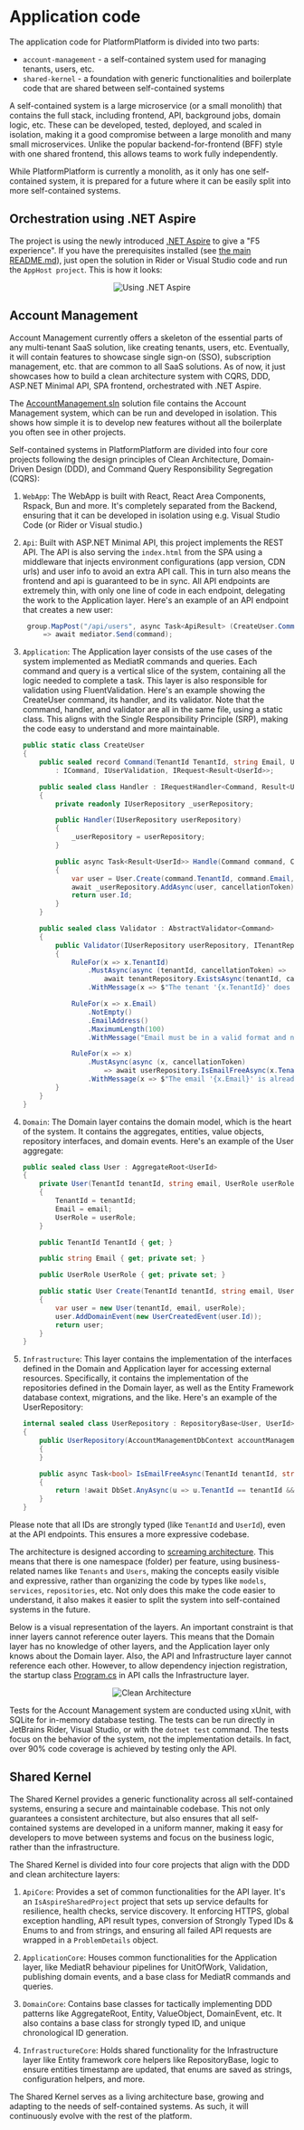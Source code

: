 # Application code

The application code for PlatformPlatform is divided into two parts:

-   `account-management` - a self-contained system used for managing tenants, users, etc.
-   `shared-kernel` - a foundation with generic functionalities and boilerplate code that are shared between self-contained systems

A self-contained system is a large microservice (or a small monolith) that contains the full stack, including frontend, API, background jobs, domain logic, etc. These can be developed, tested, deployed, and scaled in isolation, making it a good compromise between a large monolith and many small microservices. Unlike the popular backend-for-frontend (BFF) style with one shared frontend, this allows teams to work fully independently.

While PlatformPlatform is currently a monolith, as it only has one self-contained system, it is prepared for a future where it can be easily split into more self-contained systems.

## Orchestration using .NET Aspire

The project is using the newly introduced [.NET Aspire](https://learn.microsoft.com/en-us/dotnet/aspire/) to give a "F5 experience". If you have the prerequisites installed (see [the main README.md](../README.md#prerequisites)), just open the solution in Rider or Visual Studio code and run the `AppHost project`. This is how it looks:

<p align="center">
  <img src="https://platformplatformgithub.blob.core.windows.net/$root/DotNetAspire.gif" alt="Using .NET Aspire">
</p>

## Account Management

Account Management currently offers a skeleton of the essential parts of any multi-tenant SaaS solution, like creating tenants, users, etc. Eventually, it will contain features to showcase single sign-on (SSO), subscription management, etc. that are common to all SaaS solutions. As of now, it just showcases how to build a clean architecture system with CQRS, DDD, ASP.NET Minimal API, SPA frontend, orchestrated with .NET Aspire.

The [AccountManagement.sln](/application/account-management/AccountManagement.sln) solution file contains the Account Management system, which can be run and developed in isolation. This shows how simple it is to develop new features without all the boilerplate you often see in other projects.

Self-contained systems in PlatformPlatform are divided into four core projects following the design principles of Clean Architecture, Domain-Driven Design (DDD), and Command Query Responsibility Segregation (CQRS):

1. `WebApp`: The WebApp is built with React, React Area Components, Rspack, Bun and more. It's completely separated from the Backend, ensuring that it can be developed in isolation using e.g. Visual Studio Code (or Rider or Visual studio.)

2. `Api`: Built with ASP.NET Minimal API, this project implements the REST API. The API is also serving the `index.html` from the SPA using a middleware that injects environment configurations (app version, CDN urls) and user info to avoid an extra API call. This in turn also means the frontend and api is guaranteed to be in sync. All API endpoints are extremely thin, with only one line of code in each endpoint, delegating the work to the Application layer. Here's an example of an API endpoint that creates a new user:

    ```csharp
     group.MapPost("/api/users", async Task<ApiResult> (CreateUser.Command command, ISender mediator)
         => await mediator.Send(command);
    ```

3. `Application`: The Application layer consists of the use cases of the system implemented as MediatR commands and queries. Each command and query is a vertical slice of the system, containing all the logic needed to complete a task. This layer is also responsible for validation using FluentValidation. Here's an example showing the CreateUser command, its handler, and its validator. Note that the command, handler, and validator are all in the same file, using a static class. This aligns with the Single Responsibility Principle (SRP), making the code easy to understand and more maintainable.

    ```csharp
    public static class CreateUser
    {
        public sealed record Command(TenantId TenantId, string Email, UserRole UserRole)
            : ICommand, IUserValidation, IRequest<Result<UserId>>;

        public sealed class Handler : IRequestHandler<Command, Result<UserId>>
        {
            private readonly IUserRepository _userRepository;

            public Handler(IUserRepository userRepository)
            {
                _userRepository = userRepository;
            }

            public async Task<Result<UserId>> Handle(Command command, CancellationToken cancellationToken)
            {
                var user = User.Create(command.TenantId, command.Email, command.UserRole);
                await _userRepository.AddAsync(user, cancellationToken);
                return user.Id;
            }
        }

        public sealed class Validator : AbstractValidator<Command>
        {
            public Validator(IUserRepository userRepository, ITenantRepository tenantRepository)
            {
                RuleFor(x => x.TenantId)
                    .MustAsync(async (tenantId, cancellationToken) =>
                        await tenantRepository.ExistsAsync(tenantId, cancellationToken))
                    .WithMessage(x => $"The tenant '{x.TenantId}' does not exist.");

                RuleFor(x => x.Email)
                    .NotEmpty()
                    .EmailAddress()
                    .MaximumLength(100)
                    .WithMessage("Email must be in a valid format and no longer than 100 characters.");

                RuleFor(x => x)
                    .MustAsync(async (x, cancellationToken)
                        => await userRepository.IsEmailFreeAsync(x.TenantId, x.Email, cancellationToken))
                    .WithMessage(x => $"The email '{x.Email}' is already in use by another user on this tenant.");
            }
        }
    }
    ```

4. `Domain`: The Domain layer contains the domain model, which is the heart of the system. It contains the aggregates, entities, value objects, repository interfaces, and domain events. Here's an example of the User aggregate:

    ```csharp
    public sealed class User : AggregateRoot<UserId>
    {
        private User(TenantId tenantId, string email, UserRole userRole) : base(UserId.NewId())
        {
            TenantId = tenantId;
            Email = email;
            UserRole = userRole;
        }

        public TenantId TenantId { get; }

        public string Email { get; private set; }

        public UserRole UserRole { get; private set; }

        public static User Create(TenantId tenantId, string email, UserRole userRole)
        {
            var user = new User(tenantId, email, userRole);
            user.AddDomainEvent(new UserCreatedEvent(user.Id));
            return user;
        }
    }
    ```

5. `Infrastructure`: This layer contains the implementation of the interfaces defined in the Domain and Application layer for accessing external resources. Specifically, it contains the implementation of the repositories defined in the Domain layer, as well as the Entity Framework database context, migrations, and the like. Here's an example of the UserRepository:

    ```csharp
    internal sealed class UserRepository : RepositoryBase<User, UserId>, IUserRepository
    {
        public UserRepository(AccountManagementDbContext accountManagementDbContext) : base(accountManagementDbContext)
        {
        }

        public async Task<bool> IsEmailFreeAsync(TenantId tenantId, string email, CancellationToken cancellationToken)
        {
            return !await DbSet.AnyAsync(u => u.TenantId == tenantId && u.Email == email, cancellationToken);
        }
    }
    ```

Please note that all IDs are strongly typed (like `TenantId` and `UserId`), even at the API endpoints. This ensures a more expressive codebase.

The architecture is designed according to [screaming architecture](https://blog.cleancoder.com/uncle-bob/2011/09/30/Screaming-Architecture.html). This means that there is one namespace (folder) per feature, using business-related names like `Tenants` and `Users`, making the concepts easily visible and expressive, rather than organizing the code by types like `models`, `services`, `repositories`, etc. Not only does this make the code easier to understand, it also makes it easier to split the system into self-contained systems in the future.

Below is a visual representation of the layers. An important constraint is that inner layers cannot reference outer layers. This means that the Domain layer has no knowledge of other layers, and the Application layer only knows about the Domain layer. Also, the API and Infrastructure layer cannot reference each other. However, to allow dependency injection registration, the startup class [Program.cs](/application/account-management/Api/Program.cs) in API calls the Infrastructure layer.

<p align="center">
  <img src="https://platformplatformgithub.blob.core.windows.net/CleanArchitecture.png" alt="Clean Architecture">
</p>

Tests for the Account Management system are conducted using xUnit, with SQLite for in-memory database testing. The tests can be run directly in JetBrains Rider, Visual Studio, or with the `dotnet test` command. The tests focus on the behavior of the system, not the implementation details. In fact, over 90% code coverage is achieved by testing only the API.

## Shared Kernel

The Shared Kernel provides a generic functionality across all self-contained systems, ensuring a secure and maintainable codebase. This not only guarantees a consistent architecture, but also ensures that all self-contained systems are developed in a uniform manner, making it easy for developers to move between systems and focus on the business logic, rather than the infrastructure.

The Shared Kernel is divided into four core projects that align with the DDD and clean architecture layers:

1. `ApiCore`: Provides a set of common functionalities for the API layer. It's an `IsAspireSharedProject` project that sets up service defaults for resilience, health checks, service discovery. It enforcing HTTPS, global exception handling, API result types, conversion of Strongly Typed IDs & Enums to and from strings, and ensuring all failed API requests are wrapped in a `ProblemDetails` object.

2. `ApplicationCore`: Houses common functionalities for the Application layer, like MediatR behaviour pipelines for UnitOfWork, Validation, publishing domain events, and a base class for MediatR commands and queries.

3. `DomainCore`: Contains base classes for tactically implementing DDD patterns like AggregateRoot, Entity, ValueObject, DomainEvent, etc. It also contains a base class for strongly typed ID, and unique chronological ID generation.

4. `InfrastructureCore`: Holds shared functionality for the Infrastructure layer like Entity framework core helpers like RepositoryBase, logic to ensure entities timestamp are updated, that enums are saved as strings, configuration helpers, and more.

The Shared Kernel serves as a living architecture base, growing and adapting to the needs of self-contained systems. As such, it will continuously evolve with the rest of the platform.

